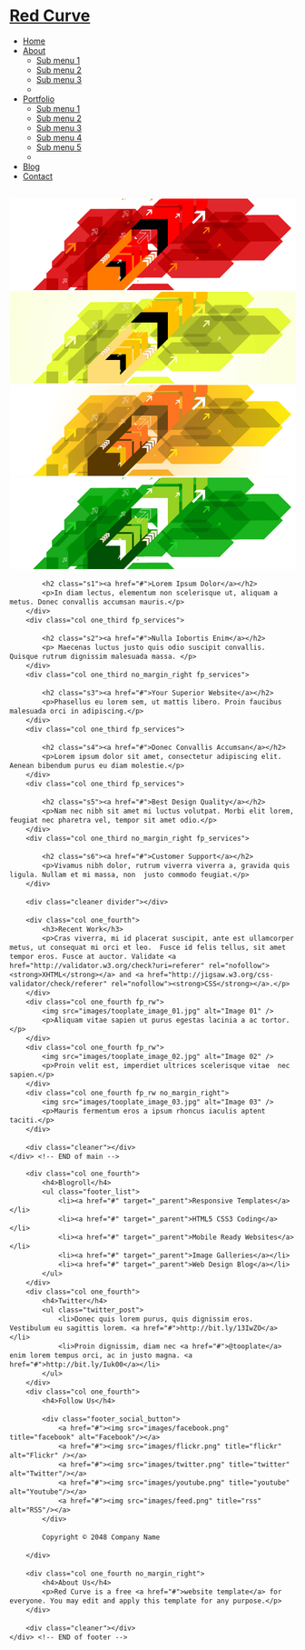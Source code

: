 <html xmlns="http://www.w3.org/1999/xhtml">
<head>
<meta http-equiv="Content-Type" content="text/html; charset=utf-8" />
<title>Red Curve Theme - Free Website Template</title>
<meta name="keywords" content="" />
<meta name="description" content="" />
<!--
Template 2057 red curve
http://www.tooplate.com/view/2057-red-curve
-->
<link href="css/tooplate_style.css" rel="stylesheet" type="text/css" />

<link rel="stylesheet" href="css/nivo-slider.css" type="text/css" media="screen" />

<link rel="stylesheet" type="text/css" href="css/ddsmoothmenu.css" />
<script type="text/javascript" src="js/jquery.min.js"></script>
<script type="text/javascript" src="js/ddsmoothmenu.js">

/***********************************************
* Smooth Navigational Menu- (c) Dynamic Drive DHTML code library (www.dynamicdrive.com)
* This notice MUST stay intact for legal use
* Visit Dynamic Drive at http://www.dynamicdrive.com/ for full source code
***********************************************/
/* All Files has been uploaded */
	/* made repo public */
</script>

<script type="text/javascript">

ddsmoothmenu.init({
	mainmenuid: "tooplate_menu", //menu DIV id
	orientation: 'h', //Horizontal or vertical menu: Set to "h" or "v"
	classname: 'ddsmoothmenu', //class added to menu's outer DIV
	//customtheme: ["#1c5a80", "#18374a"],
	contentsource: "markup" //"markup" or ["container_id", "path_to_menu_file"]
})

</script>

</head>

<body>

<div id="tooplate_header">
	<div id="site_title"><h1><a href="#">Red Curve</a></h1></div>
    <div id="tooplate_menu" class="ddsmoothmenu">
                <ul>
                    <li><a href="index.html" class="selected">Home</a></li>
                    <li><a href="about.html">About</a>
                      	<ul>
                            <li><a href="#">Sub menu 1</a></li>
                            <li><a href="#">Sub menu 2</a></li>
                            <li><a href="#">Sub menu 3</a></li>
                            <li><span class="bottom"></span></li>
                        </ul>
                    </li>
                    <li><a href="portfolio.html">Portfolio</a>
                      	<ul>
                            <li><a href="#">Sub menu 1</a></li>
                            <li><a href="#">Sub menu 2</a></li>
                            <li><a href="#">Sub menu 3</a></li>
                            <li><a href="#">Sub menu 4</a></li>
                            <li><a href="#">Sub menu 5</a></li>
                            <li><span class="bottom"></span></li>
                        </ul>
                    </li>
                  	<li><a href="blog.html">Blog</a></li>
                    <li><a href="contact.html">Contact</a></li>
                </ul>
                <br style="clear: left" />
            </div> <!-- end of tooplate_menu -->
</div> <!-- END of header -->

<div id="tooplate_slider_wrapper">
	<div id="tooplate_slider">
        <div id="slider" class="nivoSlider">
            <img src="images/slider/01.jpg" alt="Slider 01"/>
            <a href="http://dev7studios.com"><img src="images/slider/02.jpg" alt="Slider 02"/></a>
            <img src="images/slider/03.jpg" alt="Slider 03" />
            <img src="images/slider/04.jpg" alt="Slider 04"/>
        </div>
		<script type="text/javascript" src="js/jquery-1.4.3.min.js"></script>
        <script type="text/javascript" src="js/jquery.nivo.slider.js"></script>
        <script type="text/javascript">
        $(window).load(function() {
            $('#slider').nivoSlider();
        });
        </script>	
    </div> <!-- END of slider -->
</div> <!-- END of slider wrapper -->

<div id="tooplate_main_wrapper">
	<div id="tooplate_main">
    	<div class="col one_third fp_services">
            
            <h2 class="s1"><a href="#">Lorem Ipsum Dolor</a></h2>
            <p>In diam lectus, elementum non scelerisque ut, aliquam a metus. Donec convallis accumsan mauris.</p>
        </div>
        <div class="col one_third fp_services">
            
            <h2 class="s2"><a href="#">Nulla Iobortis Enim</a></h2>
            <p> Maecenas luctus justo quis odio suscipit convallis. Quisque rutrum dignissim malesuada massa. </p>
        </div>
        <div class="col one_third no_margin_right fp_services">
            
            <h2 class="s3"><a href="#">Your Superior Website</a></h2>
            <p>Phasellus eu lorem sem, ut mattis libero. Proin faucibus malesuada orci in adipiscing.</p>
        </div>
        <div class="col one_third fp_services">
            
            <h2 class="s4"><a href="#">Donec Convallis Accumsan</a></h2>
            <p>Lorem ipsum dolor sit amet, consectetur adipiscing elit. Aenean bibendum purus eu diam molestie.</p>
        </div>
        <div class="col one_third fp_services">
            
            <h2 class="s5"><a href="#">Best Design Quality</a></h2>
            <p>Nam nec nibh sit amet mi luctus volutpat. Morbi elit lorem, feugiat nec pharetra vel, tempor sit amet odio.</p>
        </div>
        <div class="col one_third no_margin_right fp_services">
            
            <h2 class="s6"><a href="#">Customer Support</a></h2>
            <p>Vivamus nibh dolor, rutrum viverra viverra a, gravida quis ligula. Nullam et mi massa, non  justo commodo feugiat.</p>
        </div>
        
        <div class="cleaner divider"></div>
        
        <div class="col one_fourth">
        	<h3>Recent Work</h3>
            <p>Cras viverra, mi id placerat suscipit, ante est ullamcorper metus, ut consequat mi orci et leo.  Fusce id felis tellus, sit amet tempor eros. Fusce at auctor. Validate <a href="http://validator.w3.org/check?uri=referer" rel="nofollow"><strong>XHTML</strong></a> and <a href="http://jigsaw.w3.org/css-validator/check/referer" rel="nofollow"><strong>CSS</strong></a>.</p>
        </div>
  		<div class="col one_fourth fp_rw">
        	<img src="images/tooplate_image_01.jpg" alt="Image 01" />
            <p>Aliquam vitae sapien ut purus egestas lacinia a ac tortor.</p>
        </div>
  		<div class="col one_fourth fp_rw">
        	<img src="images/tooplate_image_02.jpg" alt="Image 02" />
            <p>Proin velit est, imperdiet ultrices scelerisque vitae  nec sapien.</p>
        </div>
		<div class="col one_fourth fp_rw no_margin_right">
        	<img src="images/tooplate_image_03.jpg" alt="Image 03" />
            <p>Mauris fermentum eros a ipsum rhoncus iaculis aptent taciti.</p>
        </div>
        
		<div class="cleaner"></div>
    </div> <!-- END of main -->
</div> <!-- END of main wrapper -->

<div id="tooplate_footer_wrapper">
	<div id="tooplate_footer">
    	
    	<div class="col one_fourth">
        	<h4>Blogroll</h4>
            <ul class="footer_list">
            	<li><a href="#" target="_parent">Responsive Templates</a></li>
                <li><a href="#" target="_parent">HTML5 CSS3 Coding</a></li>
                <li><a href="#" target="_parent">Mobile Ready Websites</a></li>
                <li><a href="#" target="_parent">Image Galleries</a></li>
                <li><a href="#" target="_parent">Web Design Blog</a></li>
            </ul>   
        </div>
        <div class="col one_fourth">
        	<h4>Twitter</h4>
            <ul class="twitter_post">
	            <li>Donec quis lorem purus, quis dignissim eros. Vestibulum eu sagittis lorem. <a href="#">http://bit.ly/13IwZO</a></li>
                <li>Proin dignissim, diam nec <a href="#">@tooplate</a> enim lorem tempus orci, ac in justo magna. <a href="#">http://bit.ly/Iuk00</a></li>
			</ul>
        </div>
        <div class="col one_fourth">
        	<h4>Follow Us</h4>	
            
            <div class="footer_social_button">
                <a href="#"><img src="images/facebook.png" title="facebook" alt="Facebook"/></a>
                <a href="#"><img src="images/flickr.png" title="flickr" alt="Flickr" /></a>
                <a href="#"><img src="images/twitter.png" title="twitter" alt="Twitter"/></a>
                <a href="#"><img src="images/youtube.png" title="youtube" alt="Youtube"/></a>
                <a href="#"><img src="images/feed.png" title="rss" alt="RSS"/></a>
			</div>
          
            Copyright © 2048 Company Name
            
        </div>
        
        <div class="col one_fourth no_margin_right">
        	<h4>About Us</h4>
            <p>Red Curve is a free <a href="#">website template</a> for everyone. You may edit and apply this template for any purpose.</p>
        </div>
        
        <div class="cleaner"></div>
    </div> <!-- END of footer -->
</div> <!-- END of footer wrapper -->

</body>
</html>
